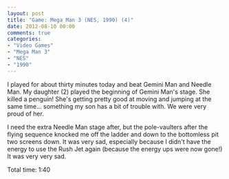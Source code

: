 ```yaml
---
layout: post
title: "Game: Mega Man 3 (NES, 1990) (4)"
date: 2012-08-10 00:00
comments: true
categories:
- "Video Games"
- "Mega Man 3"
- "NES"
- "1990"
---
```


I played for about thirty minutes today and beat Gemini Man and
Needle Man. My daughter (2) played the beginning of Gemini Man's
stage. She killed a penguin! She's getting pretty good at moving
and jumping at the same time... something my son has a bit of
trouble with. We were very proud of her.

I need the extra Needle Man stage after, but the pole-vaulters
after the flying sequence knocked me off the ladder and down to
the bottomless pit two screens down. It was very sad, especially
because I didn't have the energy to use the Rush Jet again
(because the energy ups were now gone!) It was very very sad.

Total time: 1:40
